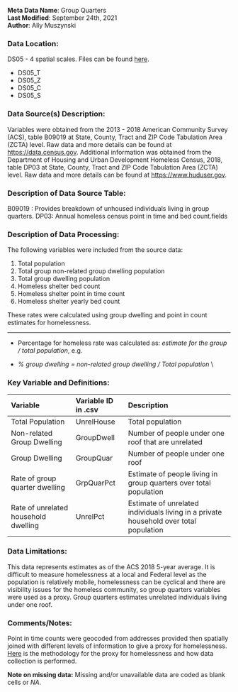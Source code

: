 **Meta Data Name**: Group Quarters   
**Last Modified**: September 24th, 2021  
**Author**: Ally Muszynski  

### Data Location: 
DS05 - 4 spatial scales. Files can be found [here](/data_final).
* DS05_T  
* DS05_Z  
* DS05_C  
* DS05_S  

### Data Source(s) Description:  
Variables were obtained from the 2013 - 2018 American Community Survey (ACS), table B09019 at State, County, Tract and ZIP Code Tabulation Area (ZCTA) level. Raw data and more details can be found at https://data.census.gov. Additional information was obtained from the Department of Housing and Urban Development Homeless Census, 2018, table DP03 at State, County, Tract and ZIP Code Tabulation Area (ZCTA) level. Raw data and more details can be found at https://www.huduser.gov.

### Description of Data Source Table:
B09019 : Provides breakdown of unhoused individuals living in group quarters.
DP03: Annual homeless census point in time and bed count.fields

### Description of Data Processing: 
The following variables were included from the source data:
1. Total population
2. Total group non-related group dwelling population
3. Total group dwelling population
4. Homeless shelter bed count
5. Homeless shelter point in time count
6. Homeless shelter yearly bed count

These rates were calculated using group dwelling and point in count estimates for homelessness. 

----------
  * Percentage for homeless rate was calculated as: *estimate for the group / total population*, e.g.
-  *% group dwelling  = non-related group dwelling / Total population* \

### Key Variable and Definitions:
| Variable | Variable ID in .csv | Description |
  |:---------|:--------------------|:------------|
  | Total Population  | UnrelHouse | Total population |
  | Non-related Group Dwelling | GroupDwell | Number of people under one roof that are unrelated |
  | Group Dwelling | GroupQuar | Number of people under one roof |
  | Rate of group quarter dwelling | GrpQuarPct | Estimate of people living in group quarters over total population |
  | Rate of unrelated household dwelling | UnrelPct | Estimate of unrelated individuals living in a private household over total population |

### Data Limitations:
This data represents estimates as of the ACS 2018 5-year average. It is difficult to measure homelessness at a local and Federal level as the population is relatively mobile, homelessness can be cyclical and there are visibility issues for the homeless community, so group quarters variables were used as a proxy. Group quarters estimates unrelated individuals living under one roof.

### Comments/Notes:
Point in time counts were geocoded from addresses provided then spatially joined with different levels of information to give a proxy for homelessness. 
[Here](https://docs.google.com/presentation/d/1rD77sVr92OaUWKWavb6j5cs0XLdReiKXEEG6fOPShYs/edit?usp=sharing) is the methodology for the proxy for homelessness and how data collection is performed.  

**Note on missing data:** Missing and/or unavailable data are coded as blank cells or _NA_.


